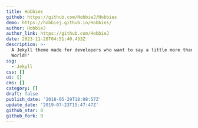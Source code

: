 ```yaml
---
title: Hobbies
github: https://github.com/HobbieJ/Hobbies
demo: https://hobbiej.github.io/Hobbies/
author: HobbieJ
author_link: https://github.com/HobbieJ
date: 2023-11-28T04:51:40.433Z
description: >-
  A Jekyll theme made for developers who want to say a little more than 'Hello
  World!'
ssg:
  - Jekyll
css: []
ui: []
cms: []
category: []
draft: false
publish_date: '2018-05-29T18:08:57Z'
update_date: '2019-07-23T15:47:47Z'
github_star: 0
github_fork: 0
---
```

